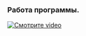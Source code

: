 ### Работа программы.

[![Смотрите video](https://raw.githubusercontent.com/username/repository/branch/path/to/thumbnail.jpg)](/img/work.mp4)

